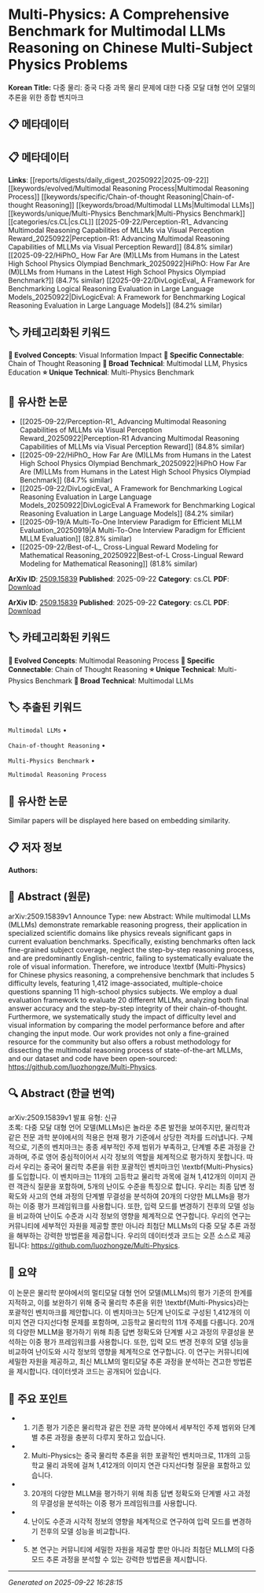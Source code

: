 # Multi-Physics: A Comprehensive Benchmark for Multimodal LLMs Reasoning on Chinese Multi-Subject Physics Problems

**Korean Title:** 다중 물리: 중국 다중 과목 물리 문제에 대한 다중 모달 대형 언어 모델의 추론을 위한 종합 벤치마크

## 📋 메타데이터

## 📋 메타데이터

**Links**: [[reports/digests/daily_digest_20250922|2025-09-22]] [[keywords/evolved/Multimodal Reasoning Process|Multimodal Reasoning Process]] [[keywords/specific/Chain-of-thought Reasoning|Chain-of-thought Reasoning]] [[keywords/broad/Multimodal LLMs|Multimodal LLMs]] [[keywords/unique/Multi-Physics Benchmark|Multi-Physics Benchmark]] [[categories/cs.CL|cs.CL]] [[2025-09-22/Perception-R1_ Advancing Multimodal Reasoning Capabilities of MLLMs via Visual Perception Reward_20250922|Perception-R1: Advancing Multimodal Reasoning Capabilities of MLLMs via Visual Perception Reward]] (84.8% similar) [[2025-09-22/HiPhO_ How Far Are (M)LLMs from Humans in the Latest High School Physics Olympiad Benchmark_20250922|HiPhO: How Far Are (M)LLMs from Humans in the Latest High School Physics Olympiad Benchmark?]] (84.7% similar) [[2025-09-22/DivLogicEval_ A Framework for Benchmarking Logical Reasoning Evaluation in Large Language Models_20250922|DivLogicEval: A Framework for Benchmarking Logical Reasoning Evaluation in Large Language Models]] (84.2% similar)

## 🏷️ 카테고리화된 키워드
**🚀 Evolved Concepts**: Visual Information Impact
**🔗 Specific Connectable**: Chain of Thought Reasoning
**🔬 Broad Technical**: Multimodal LLM, Physics Education
**⭐ Unique Technical**: Multi-Physics Benchmark
## 🔗 유사한 논문
- [[2025-09-22/Perception-R1_ Advancing Multimodal Reasoning Capabilities of MLLMs via Visual Perception Reward_20250922|Perception-R1 Advancing Multimodal Reasoning Capabilities of MLLMs via Visual Perception Reward]] (84.8% similar)
- [[2025-09-22/HiPhO_ How Far Are (M)LLMs from Humans in the Latest High School Physics Olympiad Benchmark_20250922|HiPhO How Far Are (M)LLMs from Humans in the Latest High School Physics Olympiad Benchmark]] (84.7% similar)
- [[2025-09-22/DivLogicEval_ A Framework for Benchmarking Logical Reasoning Evaluation in Large Language Models_20250922|DivLogicEval A Framework for Benchmarking Logical Reasoning Evaluation in Large Language Models]] (84.2% similar)
- [[2025-09-19/A Multi-To-One Interview Paradigm for Efficient MLLM Evaluation_20250919|A Multi-To-One Interview Paradigm for Efficient MLLM Evaluation]] (82.8% similar)
- [[2025-09-22/Best-of-L_ Cross-Lingual Reward Modeling for Mathematical Reasoning_20250922|Best-of-L Cross-Lingual Reward Modeling for Mathematical Reasoning]] (81.8% similar)


**ArXiv ID**: [2509.15839](https://arxiv.org/abs/2509.15839)
**Published**: 2025-09-22
**Category**: cs.CL
**PDF**: [Download](https://arxiv.org/pdf/2509.15839.pdf)


**ArXiv ID**: [2509.15839](https://arxiv.org/abs/2509.15839)
**Published**: 2025-09-22
**Category**: cs.CL
**PDF**: [Download](https://arxiv.org/pdf/2509.15839.pdf)

## 🏷️ 카테고리화된 키워드
**🚀 Evolved Concepts**: Multimodal Reasoning Process
**🔗 Specific Connectable**: Chain of Thought Reasoning
**⭐ Unique Technical**: Multi-Physics Benchmark
**🔬 Broad Technical**: Multimodal LLMs

## 🏷️ 추출된 키워드



`Multimodal LLMs` • 

`Chain-of-thought Reasoning` • 

`Multi-Physics Benchmark` • 

`Multimodal Reasoning Process`



## 🔗 유사한 논문

Similar papers will be displayed here based on embedding similarity.

## 📋 저자 정보

**Authors:** 

## 📄 Abstract (원문)

arXiv:2509.15839v1 Announce Type: new 
Abstract: While multimodal LLMs (MLLMs) demonstrate remarkable reasoning progress, their application in specialized scientific domains like physics reveals significant gaps in current evaluation benchmarks. Specifically, existing benchmarks often lack fine-grained subject coverage, neglect the step-by-step reasoning process, and are predominantly English-centric, failing to systematically evaluate the role of visual information. Therefore, we introduce \textbf {Multi-Physics} for Chinese physics reasoning, a comprehensive benchmark that includes 5 difficulty levels, featuring 1,412 image-associated, multiple-choice questions spanning 11 high-school physics subjects. We employ a dual evaluation framework to evaluate 20 different MLLMs, analyzing both final answer accuracy and the step-by-step integrity of their chain-of-thought. Furthermore, we systematically study the impact of difficulty level and visual information by comparing the model performance before and after changing the input mode. Our work provides not only a fine-grained resource for the community but also offers a robust methodology for dissecting the multimodal reasoning process of state-of-the-art MLLMs, and our dataset and code have been open-sourced: https://github.com/luozhongze/Multi-Physics.

## 🔍 Abstract (한글 번역)

arXiv:2509.15839v1 발표 유형: 신규  
초록: 다중 모달 대형 언어 모델(MLLMs)은 놀라운 추론 발전을 보여주지만, 물리학과 같은 전문 과학 분야에서의 적용은 현재 평가 기준에서 상당한 격차를 드러냅니다. 구체적으로, 기존의 벤치마크는 종종 세부적인 주제 범위가 부족하고, 단계별 추론 과정을 간과하며, 주로 영어 중심적이어서 시각 정보의 역할을 체계적으로 평가하지 못합니다. 따라서 우리는 중국어 물리학 추론을 위한 포괄적인 벤치마크인 \textbf{Multi-Physics}를 도입합니다. 이 벤치마크는 11개의 고등학교 물리학 과목에 걸쳐 1,412개의 이미지 관련 객관식 질문을 포함하며, 5개의 난이도 수준을 특징으로 합니다. 우리는 최종 답변 정확도와 사고의 연쇄 과정의 단계별 무결성을 분석하여 20개의 다양한 MLLMs을 평가하는 이중 평가 프레임워크를 사용합니다. 또한, 입력 모드를 변경하기 전후의 모델 성능을 비교하여 난이도 수준과 시각 정보의 영향을 체계적으로 연구합니다. 우리의 연구는 커뮤니티에 세부적인 자원을 제공할 뿐만 아니라 최첨단 MLLMs의 다중 모달 추론 과정을 해부하는 강력한 방법론을 제공합니다. 우리의 데이터셋과 코드는 오픈 소스로 제공됩니다: https://github.com/luozhongze/Multi-Physics.

## 📝 요약

이 논문은 물리학 분야에서의 멀티모달 대형 언어 모델(MLLMs)의 평가 기준의 한계를 지적하고, 이를 보완하기 위해 중국 물리학 추론을 위한 \textbf{Multi-Physics}라는 포괄적인 벤치마크를 제안합니다. 이 벤치마크는 5단계 난이도로 구성된 1,412개의 이미지 연관 다지선다형 문제를 포함하며, 고등학교 물리학의 11개 주제를 다룹니다. 20개의 다양한 MLLM을 평가하기 위해 최종 답변 정확도와 단계별 사고 과정의 무결성을 분석하는 이중 평가 프레임워크를 사용합니다. 또한, 입력 모드 변경 전후의 모델 성능을 비교하여 난이도와 시각 정보의 영향을 체계적으로 연구합니다. 이 연구는 커뮤니티에 세밀한 자원을 제공하고, 최신 MLLM의 멀티모달 추론 과정을 분석하는 견고한 방법론을 제시합니다. 데이터셋과 코드는 공개되어 있습니다.

## 🎯 주요 포인트


- 1. 기존 평가 기준은 물리학과 같은 전문 과학 분야에서 세부적인 주제 범위와 단계별 추론 과정을 충분히 다루지 못하고 있습니다.

- 2. Multi-Physics는 중국 물리학 추론을 위한 포괄적인 벤치마크로, 11개의 고등학교 물리 과목에 걸쳐 1,412개의 이미지 연관 다지선다형 질문을 포함하고 있습니다.

- 3. 20개의 다양한 MLLM을 평가하기 위해 최종 답변 정확도와 단계별 사고 과정의 무결성을 분석하는 이중 평가 프레임워크를 사용합니다.

- 4. 난이도 수준과 시각적 정보의 영향을 체계적으로 연구하여 입력 모드를 변경하기 전후의 모델 성능을 비교합니다.

- 5. 본 연구는 커뮤니티에 세밀한 자원을 제공할 뿐만 아니라 최첨단 MLLM의 다중 모드 추론 과정을 분석할 수 있는 강력한 방법론을 제시합니다.


---

*Generated on 2025-09-22 16:28:15*